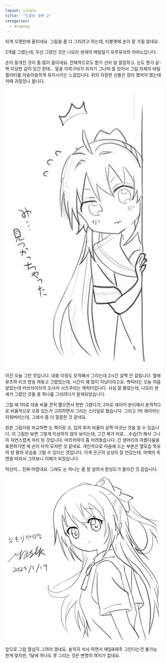 ```yaml
---
layout: single
title:  "드로잉 공부 2"
categories:
  - drawing
---
```


되게 오랜만에 올리네요.
그림을 좀 더 그리려고 하는데, 타블렛에 손이 잘 가질 않네요.


2개를 그렸는데, 우선 그렸던 것은 나모리 센세의 매일일기 유루유리의 아야노입니다.


손이 뭉개진 것이 좀 많이 흠이네요. 전체적으로도 뭔가 선이 덜 깔끔하고.
눈도 뭔가 살-짝 이상한 감이 있긴 한데... 얼굴 이목구비가 위치가 그나마 잘 있어서 그림 자체의 바텀 퀄리티를 아슬아슬하게 유지시키는 느낌입니다.
뒤의 자잘한 선들은 정리 했어야 했는데 저때 귀찮았나 봅니다.

![벽뒤의_아야노](https://raw.githubusercontent.com/aktmdtkd/aktmdtkd.github.io/master/_posts/image/2025-01-18-drawing_2-image/image1.png)



이건 오늘 그린 것입니다. 대충 이정도 모작해서 그리는데 2시간 살짝 안 걸립니다. 옆에 유즈하 리코 방송 켜놓고 그렸었는데, 시간이 꽤 많이 지났더라고요.
캐릭터는 오늘 처음 알았는데 러브라이브의 오사카 시즈쿠라는 캐릭터입니다. 사실 잘 몰랐는데, 나모리 센세가 그렸던 것들 중 하나를 그리려다가 알게되었습니다.


그릴 때 1차로 대충 비율 견적 뽑으면서 한번 그렸다가, 2차로 레이어 분리해서 본격적으로 비율적으로 오류 있는거 고려하면서 그리는 스타일로 했습니다.
그리고 1차 레이어는 지워버리는데, 그래서 좀 더 깔끔한 것 같네요.

원본 그림이랑 비교하면 눈 쪽이랑 코, 입의 위치 비율이 살짝 어긋난 것을 알 수 있습니다. 이 그림만 보면 그렇게 이상하지 않아 보이는데, 그건 제가 따로... 수습(?) 해서 그나마 자연스럽게 처리 된 것입니다.
머리카락이 좀 어려웠습니다. 긴 생머리의 아름다움을 표현하기엔 제 손이 아직 모자란 것 같네요.
개인적으로 마음에 드는 부분은 옆모습 특유의 양 팔의 모습을 그릴 수 있다는 것입니다. 이게 은근히 상상이 잘 안갔는데, 어깨의 측면을 따라서 그려보니 이해가 되었습니다.

턱선이... 진짜 어렵네요. 그래도 눈 하나는 좀 잘 살려서 완성도가 올라간 것 같습니다.

![나모리_센세의_오사카_시즈쿠](https://raw.githubusercontent.com/aktmdtkd/aktmdtkd.github.io/master/_posts/image/2025-01-18-drawing_2-image/image2.png)


앞으로 그림 열심히 그려야 겠네요.
솔직히 석사 하면서 매일&매주 그린다는건 불가능 한게 맞지만, 1달에 하나도 못 그리는 것은 변명의 여지가 없네요.